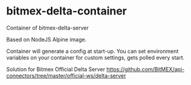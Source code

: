 # bitmex-delta-container
Container of bitmex-delta-server

Based on NodeJS Alpine image. 

Container will generate a config at start-up.
You can set environment variables on your container for custom settings, gets polled every start.

Solution for Bitmex Official Delta Server
https://github.com/BitMEX/api-connectors/tree/master/official-ws/delta-server
